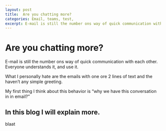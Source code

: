 ```yaml
---
layout: post
title:  Are you chatting more?
categories: Email, teams, test,
excerpt: E-mail is still the number ons way of quick communication with each other. Everyone understands it, and use it.
---
```


# Are you chatting more?

E-mail is still the number ons way of quick communication with each other. Everyone understands it, and use it.

What I personally hate are the emails with one ore 2 lines of text and the haven’t any simple greeting. 

My first thing I think about this behavior is “why we have this conversation in in email?” 

## In this blog I will explain more.

blaat
